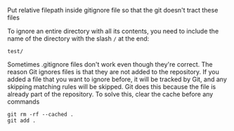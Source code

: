 
Put relative filepath inside gitignore file so that the git doesn't tract these files 


To ignore an entire directory with all its contents, you need to include the name of the directory with the slash `/` at the end:

```
test/
```


Sometimes .gitignore files don't work even though they're correct. The reason Git ignores files is that they are not added to the repository. If you added a file that you want to ignore before, it will be tracked by Git, and any skipping matching rules will be skipped. Git does this because the file is already part of the repository. To solve this, clear the cache before any commands
```
git rm -rf --cached .
git add .
```

